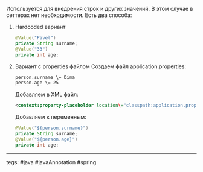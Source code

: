 Используется для внедрения строк и других значений. В этом случае в сеттерах нет необходимости.
Есть два способа:
1. Hardcoded вариант
	```java
	@Value("Pavel")  
	private String surname;  
	@Value("33")  
	private int age;
	```
1. Вариант с properties файлом
	Создаем файл application.properties:
	```txt
	person.surname \= Dima  
	person.age \= 25
	```
	Добавляем в XML файл:
	```xml
	<context:property-placeholder location\="classpath:application.properties"/>
	```
	Добавляем к переменным:
	```java
	@Value("${person.surname}")  
	private String surname;  
	@Value("${person.age}")  
	private int age;
	```

---
tegs: #java #javaAnnotation #spring 